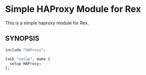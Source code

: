 # Simple HAProxy Module for Rex

This is a simple haproxy module for Rex.

## SYNOPSIS

```perl
include "HAProxy";

task "setup", make {
  setup HAProxy;
};
```
